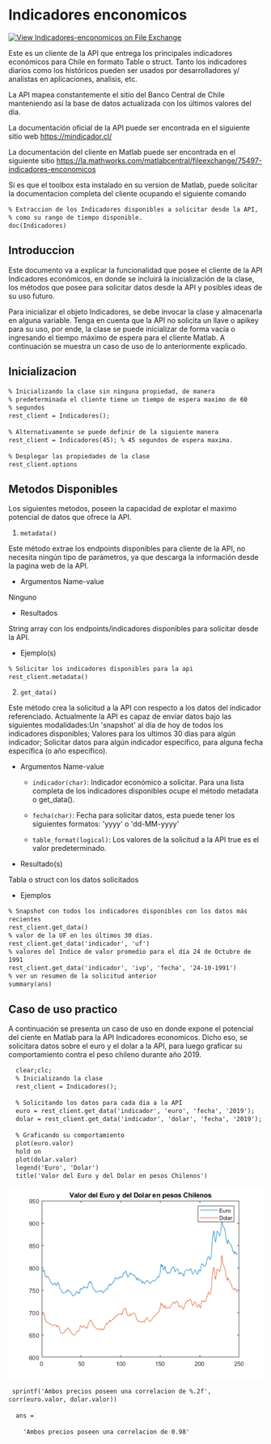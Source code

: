 # Indicadores enconomicos

[![View Indicadores-enconomicos on File Exchange](https://www.mathworks.com/matlabcentral/images/matlab-file-exchange.svg)](https://la.mathworks.com/matlabcentral/fileexchange/75497-indicadores-enconomicos)

Este es un cliente de la API que entrega los principales indicadores económicos para Chile en formato Table o struct. Tanto los indicadores diarios como los históricos pueden ser usados por desarrolladores y/ analistas en aplicaciones, analisis, etc.

La API mapea constantemente el sitio del Banco Central de Chile manteniendo así la base de datos actualizada con los últimos valores del día.

La documentación oficial de la API puede ser encontrada en el siguiente sitio web https://mindicador.cl/

La documentación del cliente en Matlab puede ser encontrada en el siguiente sitio https://la.mathworks.com/matlabcentral/fileexchange/75497-indicadores-enconomicos

Si es que el toolbox esta instalado en su version de Matlab, puede solicitar la documentacion completa del cliente ocupando el siguiente comando

```
% Extraccion de los Indicadores disponibles a solicitar desde la API,
% como su rango de tiempo disponible.
doc(Indicadores)
```

## Introduccion
Este documento va a explicar la funcionalidad que posee el cliente de la API Indicadores económicos, en donde se incluirá la inicialización de la clase, los métodos que posee para solicitar datos desde la API y posibles ideas de su uso futuro.

Para inicializar el objeto Indicadores, se debe invocar la clase y almacenarla en alguna variable. Tenga en cuenta que la API no solicita un llave o apikey para su uso, por ende, la clase se puede inicializar de forma vacía o ingresando el tiempo máximo de espera para el cliente Matlab. A continuación se muestra un caso de uso de lo anteriormente explicado.

## Inicializacion
```
% Inicializando la clase sin ninguna propiedad, de manera
% predeterminada el cliente tiene un tiempo de espera maximo de 60
% segundos
rest_client = Indicadores();

% Alternativamente se puede definir de la siguiente manera
rest_client = Indicadores(45); % 45 segundos de espera maxima.

% Desplegar las propiedades de la clase
rest_client.options
```

## Metodos Disponibles

Los siguientes metodos, poseen la capacidad de explotar el maximo potencial de datos que ofrece la API.

1. ```metadata()```

Este método extrae los endpoints disponibles para cliente de la API, no necesita ningún tipo de parámetros, ya que descarga la información desde la pagina web de la API.

- Argumentos Name-value

Ninguno

- Resultados

String array con los endpoints/indicadores disponibles para solicitar desde la API.

- Ejemplo(s)

```
% Solicitar los indicadores disponibles para la api
rest_client.metadata()
```

2. ```get_data()```

Este método crea la solicitud a la API con respecto a los datos del indicador referenciado. Actualmente la API es capaz de enviar datos bajo las siguientes modalidades:Un 'snapshot' al día de hoy de todos los indicadores disponibles; Valores para los ultimos 30 dias para algún indicador; Solicitar datos para algún indicador especifico, para alguna fecha específica (o año especifico).

- Argumentos Name-value

	- ```indicador(char)```: Indicador económico a solicitar. Para una lista completa de los indicadores disponibles ocupe el método metadata o get_data().

	- ```fecha(char)```: Fecha para solicitar datos, esta puede tener los siguientes formatos: 'yyyy' o 'dd-MM-yyyy'

	- ```table_format(logical)```: Los valores de la solicitud a la API true es el valor predeterminado.

- Resultado(s)

Tabla o struct con los datos solicitados

- Ejemplos

```
% Snapshot con todos los indicadores disponibles con los datos más recientes
rest_client.get_data()
% valor de la UF en los últimos 30 días.
rest_client.get_data('indicador', 'uf')
% valores del Indice de valor promedio para el día 24 de Octubre de 1991
rest_client.get_data('indicador', 'ivp', 'fecha', '24-10-1991')
% ver un resumen de la solicitud anterior
summary(ans)
```

## Caso de uso practico
A continuación se presenta un caso de uso en donde expone el potencial del ciente en Matlab para la API Indicadores economicos. Dicho eso, se solicitara datos sobre el euro y el dolar a la API, para luego graficar su comportamiento contra el peso chileno durante año 2019.

```
  clear;clc;
  % Inicializando la clase
  rest_client = Indicadores();

  % Solicitando los datos para cada dia a la API
  euro = rest_client.get_data('indicador', 'euro', 'fecha', '2019');
  dolar = rest_client.get_data('indicador', 'dolar', 'fecha', '2019');

  % Graficando su comportamiento
  plot(euro.valor)
  hold on
  plot(dolar.valor)
  legend('Euro', 'Dolar')
  title('Valor del Euro y del Dolar en pesos Chilenos')
```

 ![img](html/Example_01.png)


```
 sprintf('Ambos precios poseen una correlacion de %.2f', corr(euro.valor, dolar.valor))

  ans =

    'Ambos precios poseen una correlacion de 0.98'
```